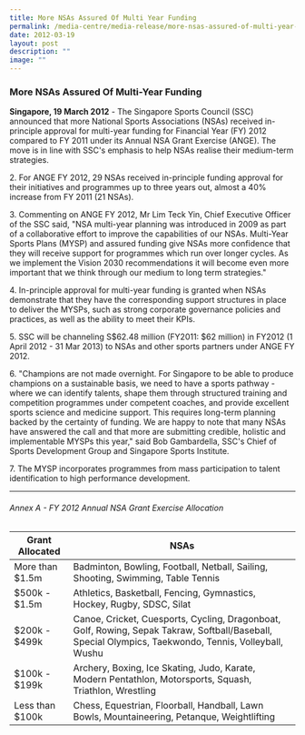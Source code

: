 ```yaml
---
title: More NSAs Assured Of Multi Year Funding
permalink: /media-centre/media-release/more-nsas-assured-of-multi-year-funding/
date: 2012-03-19
layout: post
description: ""
image: ""
---
```

### **More NSAs Assured Of Multi-Year Funding**


**Singapore, 19 March 2012** - The Singapore Sports Council (SSC) announced that more National Sports Associations (NSAs) received in-principle approval for multi-year funding for Financial Year (FY) 2012 compared to FY 2011 under its Annual NSA Grant Exercise (ANGE). The move is in line with SSC's emphasis to help NSAs realise their medium-term strategies.

2\. For ANGE FY 2012, 29 NSAs received in-principle funding approval for their initiatives and programmes up to three years out, almost a 40% increase from FY 2011 (21 NSAs).

3\. Commenting on ANGE FY 2012, Mr Lim Teck Yin, Chief Executive Officer of the SSC said, "NSA multi-year planning was introduced in 2009 as part of a collaborative effort to improve the capabilities of our NSAs. Multi-Year Sports Plans (MYSP) and assured funding give NSAs more confidence that they will receive support for programmes which run over longer cycles. As we implement the Vision 2030 recommendations it will become even more important that we think through our medium to long term strategies."

4\. In-principle approval for multi-year funding is granted when NSAs demonstrate that they have the corresponding support structures in place to deliver the MYSPs, such as strong corporate governance policies and practices, as well as the ability to meet their KPIs.

5\. SSC will be channeling S$62.48 million (FY2011: $62 million) in FY2012 (1 April 2012 - 31 Mar 2013) to NSAs and other sports partners under ANGE FY 2012.

6\. "Champions are not made overnight. For Singapore to be able to produce champions on a sustainable basis, we need to have a sports pathway - where we can identify talents, shape them through structured training and competition programmes under competent coaches, and provide excellent sports science and medicine support. This requires long-term planning backed by the certainty of funding. We are happy to note that many NSAs have answered the call and that more are submitting credible, holistic and implementable MYSPs this year," said Bob Gambardella, SSC's Chief of Sports Development Group and Singapore Sports Institute.

7\. The MYSP incorporates programmes from mass participation to talent identification to high performance development.

---

###### Annex A - FY 2012 Annual NSA Grant Exercise Allocation

| Grant Allocated | NSAs                                                                                                                                                  |
| --------------- | ----------------------------------------------------------------------------------------------------------------------------------------------------- |
| More than $1.5m | Badminton, Bowling, Football, Netball, Sailing, Shooting, Swimming, Table Tennis                                                                      |
| $500k - $1.5m   | Athletics, Basketball, Fencing, Gymnastics, Hockey, Rugby, SDSC, Silat                                                                                |
| $200k - $499k   | Canoe, Cricket, Cuesports, Cycling, Dragonboat, Golf, Rowing, Sepak Takraw, Softball/Baseball, Special Olympics, Taekwondo, Tennis, Volleyball, Wushu |
| $100k - $199k   | Archery, Boxing, Ice Skating, Judo, Karate, Modern Pentathlon, Motorsports, Squash, Triathlon, Wrestling                                              |
| Less than $100k | Chess, Equestrian, Floorball, Handball, Lawn Bowls, Mountaineering, Petanque, Weightlifting                                                           |